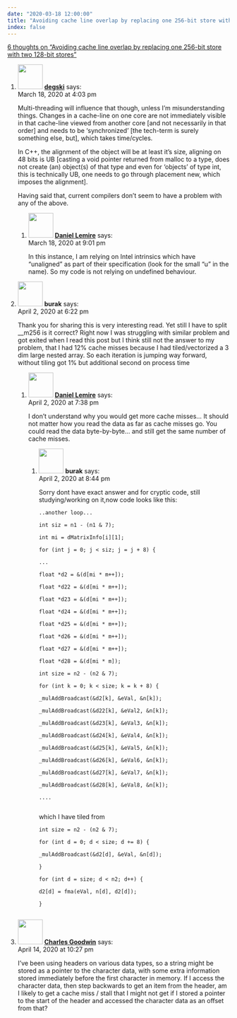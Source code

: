 ```yaml
---
date: "2020-03-18 12:00:00"
title: "Avoiding cache line overlap by replacing one 256-bit store with two 128-bit stores"
index: false
---
```


[6 thoughts on &ldquo;Avoiding cache line overlap by replacing one 256-bit store with two 128-bit stores&rdquo;](/lemire/blog/2020/03-18-avoiding-cache-line-overlap-by-replacing-one-256-bit-store-with-two-128-bit-stores)

<ol class="comment-list">
<li id="comment-496956" class="comment even thread-even depth-1 parent">
<div class="comment-author vcard">
<img alt src="https://secure.gravatar.com/avatar/0e1ea3874530809f31d47b3930a261dd?s=56&#038;d=mm&#038;r=g" srcset="https://secure.gravatar.com/avatar/0e1ea3874530809f31d47b3930a261dd?s=112&#038;d=mm&#038;r=g 2x" class="avatar avatar-56 photo" height="56" width="56" decoding="async" /> <b class="fn"><a href="http://example.com" class="url" rel="ugc external nofollow">degski</a></b> <span class="says">says:</span> </div>
<div class="comment-metadata"><time datetime="2020-03-18T16:03:46+00:00">March 18, 2020 at 4:03 pm</time></a> </div>
<div class="comment-content">
<p>Multi-threading will influence that though, unless I&rsquo;m misunderstanding things. Changes in a cache-line on one core are not immediately visible in that cache-line viewed from another core [and not necessarily in that order] and needs to be &lsquo;synchronized&rsquo; [the tech-term is surely something else, but], which takes time/cycles.</p>
<p>In C++, the alignment of the object will be at least it&rsquo;s size, aligning on 48 bits is UB [casting a void pointer returned from malloc to a type, does not create (an) object(s) of that type and even for &lsquo;objects&rsquo; of type int, this is technically UB, one needs to go through placement new, which imposes the alignment].</p>
<p>Having said that, current compilers don&rsquo;t seem to have a problem with any of the above.</p>
</div>
<ol class="children">
<li id="comment-496985" class="comment byuser comment-author-lemire bypostauthor odd alt depth-2">
<div class="comment-author vcard">
<img alt src="https://secure.gravatar.com/avatar/2ca999bef9535950f5b84281a4dab006?s=56&#038;d=mm&#038;r=g" srcset="https://secure.gravatar.com/avatar/2ca999bef9535950f5b84281a4dab006?s=112&#038;d=mm&#038;r=g 2x" class="avatar avatar-56 photo" height="56" width="56" decoding="async" /> <b class="fn"><a href="https://lemire.me/en/" class="url" rel="ugc">Daniel Lemire</a></b> <span class="says">says:</span> </div>
<div class="comment-metadata"><time datetime="2020-03-18T21:01:36+00:00">March 18, 2020 at 9:01 pm</time></a> </div>
<div class="comment-content">
<p>In this instance, I am relying on Intel intrinsics which have &ldquo;unaligned&rdquo; as part of their specification (look for the small &ldquo;u&rdquo; in the name). So my code is not relying on undefined behaviour.</p>
</div>
</li>
</ol>
</li>
<li id="comment-499070" class="comment even thread-odd thread-alt depth-1 parent">
<div class="comment-author vcard">
<img alt src="https://secure.gravatar.com/avatar/84663519e417a83e0ba5d38c8997586f?s=56&#038;d=mm&#038;r=g" srcset="https://secure.gravatar.com/avatar/84663519e417a83e0ba5d38c8997586f?s=112&#038;d=mm&#038;r=g 2x" class="avatar avatar-56 photo" height="56" width="56" loading="lazy" decoding="async" /> <b class="fn">burak</b> <span class="says">says:</span> </div>
<div class="comment-metadata"><time datetime="2020-04-02T18:22:18+00:00">April 2, 2020 at 6:22 pm</time></a> </div>
<div class="comment-content">
<p>Thank you for sharing this is very interesting read. Yet still I have to split __m256 is it correct? Right now I was struggling with similar problem and got exited when I read this post but I think still not the answer to my problem, that I had 12% cache misses because I had tiled/vectorized a 3 dim large nested array. So each iteration is jumping way forward, without tiling got 1% but additional second on process time</p>
</div>
<ol class="children">
<li id="comment-499077" class="comment byuser comment-author-lemire bypostauthor odd alt depth-2 parent">
<div class="comment-author vcard">
<img alt src="https://secure.gravatar.com/avatar/2ca999bef9535950f5b84281a4dab006?s=56&#038;d=mm&#038;r=g" srcset="https://secure.gravatar.com/avatar/2ca999bef9535950f5b84281a4dab006?s=112&#038;d=mm&#038;r=g 2x" class="avatar avatar-56 photo" height="56" width="56" loading="lazy" decoding="async" /> <b class="fn"><a href="https://lemire.me/en/" class="url" rel="ugc">Daniel Lemire</a></b> <span class="says">says:</span> </div>
<div class="comment-metadata"><time datetime="2020-04-02T19:38:21+00:00">April 2, 2020 at 7:38 pm</time></a> </div>
<div class="comment-content">
<p>I don&rsquo;t understand why you would get more cache misses&#8230; It should not matter how you read the data as far as cache misses go. You could read the data byte-by-byte&#8230; and still get the same number of cache misses.</p>
</div>
<ol class="children">
<li id="comment-499082" class="comment even depth-3">
<div class="comment-author vcard">
<img alt src="https://secure.gravatar.com/avatar/84663519e417a83e0ba5d38c8997586f?s=56&#038;d=mm&#038;r=g" srcset="https://secure.gravatar.com/avatar/84663519e417a83e0ba5d38c8997586f?s=112&#038;d=mm&#038;r=g 2x" class="avatar avatar-56 photo" height="56" width="56" loading="lazy" decoding="async" /> <b class="fn">burak</b> <span class="says">says:</span> </div>
<div class="comment-metadata"><time datetime="2020-04-02T20:44:15+00:00">April 2, 2020 at 8:44 pm</time></a> </div>
<div class="comment-content">
<p>Sorry dont have exact answer and for cryptic code, still studying/working on it,now code looks like this:</p>
<p><code>..another loop...<br/>
int siz = n1 - (n1 &amp; 7);<br/>
int mi = dMatrixInfo[i][1];<br/>
for (int j = 0; j &lt; siz; j = j + 8) {<br/>
...<br/>
float *d2 = &amp;(d[mi * m++]);<br/>
float *d22 = &amp;(d[mi * m++]);<br/>
float *d23 = &amp;(d[mi * m++]);<br/>
float *d24 = &amp;(d[mi * m++]);<br/>
float *d25 = &amp;(d[mi * m++]);<br/>
float *d26 = &amp;(d[mi * m++]);<br/>
float *d27 = &amp;(d[mi * m++]);<br/>
float *d28 = &amp;(d[mi * m]);<br/>
int size = n2 - (n2 &amp; 7);<br/>
for (int k = 0; k &lt; size; k = k + 8) {<br/>
_mulAddBroadcast(&amp;d2[k], &amp;eVal, &amp;n[k]);<br/>
_mulAddBroadcast(&amp;d22[k], &amp;eVal2, &amp;n[k]);<br/>
_mulAddBroadcast(&amp;d23[k], &amp;eVal3, &amp;n[k]);<br/>
_mulAddBroadcast(&amp;d24[k], &amp;eVal4, &amp;n[k]);<br/>
_mulAddBroadcast(&amp;d25[k], &amp;eVal5, &amp;n[k]);<br/>
_mulAddBroadcast(&amp;d26[k], &amp;eVal6, &amp;n[k]);<br/>
_mulAddBroadcast(&amp;d27[k], &amp;eVal7, &amp;n[k]);<br/>
_mulAddBroadcast(&amp;d28[k], &amp;eVal8, &amp;n[k]);<br/>
....<br/>
</code></p>
<p>which I have tiled from</p>
<p><code>int size = n2 - (n2 &amp; 7);<br/>
for (int d = 0; d &lt; size; d += 8) {<br/>
_mulAddBroadcast(&amp;d2[d], &amp;eVal, &amp;n[d]);<br/>
}<br/>
for (int d = size; d &lt; n2; d++) {<br/>
d2[d] = fma(eVal, n[d], d2[d]);<br/>
}<br/>
</code></p>
</div>
</li>
</ol>
</li>
</ol>
</li>
<li id="comment-501188" class="comment odd alt thread-even depth-1">
<div class="comment-author vcard">
<img alt src="https://secure.gravatar.com/avatar/acd516f5768a6eb4d8efdabab9393bcb?s=56&#038;d=mm&#038;r=g" srcset="https://secure.gravatar.com/avatar/acd516f5768a6eb4d8efdabab9393bcb?s=112&#038;d=mm&#038;r=g 2x" class="avatar avatar-56 photo" height="56" width="56" loading="lazy" decoding="async" /> <b class="fn"><a href="http://www.mayaofauckland.com" class="url" rel="ugc external nofollow">Charles Goodwin</a></b> <span class="says">says:</span> </div>
<div class="comment-metadata"><time datetime="2020-04-14T22:27:46+00:00">April 14, 2020 at 10:27 pm</time></a> </div>
<div class="comment-content">
<p>I&rsquo;ve been using headers on various data types, so a string might be stored as a pointer to the character data, with some extra information stored immediately before the first character in memory. If I access the character data, then step backwards to get an item from the header, am I likely to get a cache miss / stall that I might not get if I stored a pointer to the start of the header and accessed the character data as an offset from that?</p>
</div>
</li>
</ol>
